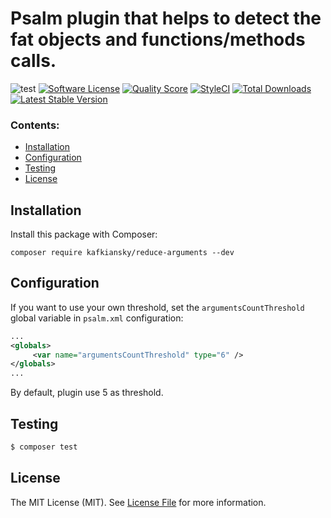 # Psalm plugin that helps to detect the fat objects and functions/methods calls.

![test](https://github.com/kafkiansky/reduce-arguments/workflows/test/badge.svg?event=push)
[![Software License](https://img.shields.io/badge/license-MIT-brightgreen.svg?style=flat-square)](LICENSE.md)
[![Quality Score](https://img.shields.io/scrutinizer/g/kafkiansky/reduce-arguments.svg?style=flat-square)](https://scrutinizer-ci.com/g/kafkiansky/reduce-arguments)
[![StyleCI](https://styleci.io/repos/345302811/shield)](https://styleci.io/repos/345302811)
[![Total Downloads](https://img.shields.io/packagist/dt/kafkiansky/reduce-arguments.svg?style=flat-square)](https://packagist.org/packages/kafkiansky/reduce-arguments)
<a href="https://packagist.org/packages/kafkiansky/reduce-arguments"><img src="https://poser.pugx.org/kafkiansky/reduce-arguments/v/stable" alt="Latest Stable Version"></a>

### Contents:
- [Installation](#installation)
- [Configuration](#configuration)
- [Testing](#testing)
- [License](#license)

## Installation

Install this package with Composer:

```
composer require kafkiansky/reduce-arguments --dev
```

## Configuration

If you want to use your own threshold, set the `argumentsCountThreshold` global variable in `psalm.xml` configuration:
```xml
...
<globals>
     <var name="argumentsCountThreshold" type="6" />
</globals>
...
```

By default, plugin use 5 as threshold.

## Testing

``` bash
$ composer test
```  

## License

The MIT License (MIT). See [License File](LICENSE.md) for more information.
